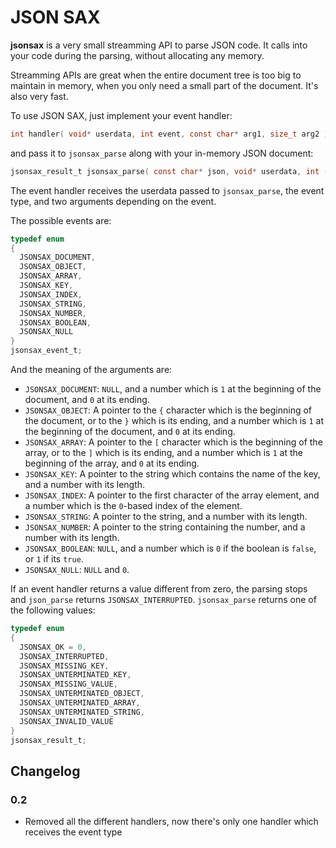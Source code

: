 # JSON SAX

**jsonsax** is a very small streamming API to parse JSON code. It calls into your code during the parsing, without allocating any memory.

Streamming APIs are great when the entire document tree is too big to maintain in memory, when you only need a small part of the document. It's also very fast.

To use JSON SAX, just implement your event handler:

```C
int handler( void* userdata, int event, const char* arg1, size_t arg2 );
```
and pass it to `jsonsax_parse` along with your in-memory JSON document:

```C
jsonsax_result_t jsonsax_parse( const char* json, void* userdata, int ( *handler )( void*, jsonsax_event_t, const char*, size_t ) );
```

The event handler receives the userdata passed to `jsonsax_parse`, the event type, and two arguments depending on the event.

The possible events are:

```C
typedef enum
{
  JSONSAX_DOCUMENT,
  JSONSAX_OBJECT,
  JSONSAX_ARRAY,
  JSONSAX_KEY,
  JSONSAX_INDEX,
  JSONSAX_STRING,
  JSONSAX_NUMBER,
  JSONSAX_BOOLEAN,
  JSONSAX_NULL
}
jsonsax_event_t;
```

And the meaning of the arguments are:

* `JSONSAX_DOCUMENT`: `NULL`, and a number which is `1` at the beginning of the document, and `0` at its ending.
* `JSONSAX_OBJECT`: A pointer to the `{` character which is the beginning of the document, or to the `}` which is its ending, and a number which is `1` at the beginning of the document, and `0` at its ending.
* `JSONSAX_ARRAY`: A pointer to the `[` character which is the beginning of the array, or to the `]` which is its ending, and a number which is `1` at the beginning of the array, and `0` at its ending.
* `JSONSAX_KEY`: A pointer to the string which contains the name of the key, and a number with its length.
* `JSONSAX_INDEX`: A pointer to the first character of the array element, and a number which is the `0`-based index of the element.
* `JSONSAX_STRING`: A pointer to the string, and a number with its length.
* `JSONSAX_NUMBER`: A pointer to the string containing the number, and a number with its length.
* `JSONSAX_BOOLEAN`: `NULL`, and a number which is `0` if the boolean is `false`, or `1` if its `true`.
* `JSONSAX_NULL`: `NULL` and `0`.

If an event handler returns a value different from zero, the parsing stops and `json_parse` returns `JSONSAX_INTERRUPTED`. `jsonsax_parse` returns one of the following values:

```C
typedef enum
{
  JSONSAX_OK = 0,
  JSONSAX_INTERRUPTED,
  JSONSAX_MISSING_KEY,
  JSONSAX_UNTERMINATED_KEY,
  JSONSAX_MISSING_VALUE,
  JSONSAX_UNTERMINATED_OBJECT,
  JSONSAX_UNTERMINATED_ARRAY,
  JSONSAX_UNTERMINATED_STRING,
  JSONSAX_INVALID_VALUE
}
jsonsax_result_t;
```
## Changelog

### 0.2

* Removed all the different handlers, now there's only one handler which receives the event type
